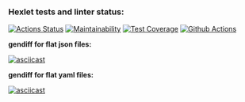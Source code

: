 ### Hexlet tests and linter status:
[![Actions Status](https://github.com/Marina-2022/frontend-project-46/actions/workflows/hexlet-check.yml/badge.svg)](https://github.com/Marina-2022/frontend-project-46/actions)
[![Maintainability](https://api.codeclimate.com/v1/badges/17faa9963e574882d692/maintainability)](https://codeclimate.com/github/Marina-2022/frontend-project-46/maintainability)
[![Test Coverage](https://api.codeclimate.com/v1/badges/17faa9963e574882d692/test_coverage)](https://codeclimate.com/github/Marina-2022/frontend-project-46/test_coverage)
[![Github Actions](https://github.com/Marina-2022/rontend-project-46/actions/workflows/github-actions.yml/badge.svg)](https://github.com/Marina-2022/frontend-project-46/actions/workflows/github-actions.yml)

**gendiff for flat json files:**

[![asciicast](https://asciinema.org/a/E16snjeQ4VHxTDwGmtDBMhCS7.svg)](https://asciinema.org/a/E16snjeQ4VHxTDwGmtDBMhCS7)

**gendiff for flat yaml files:**

[![asciicast](https://asciinema.org/a/O44oHVpTLi41npbPutbuwSKYD.svg)](https://asciinema.org/a/O44oHVpTLi41npbPutbuwSKYD)